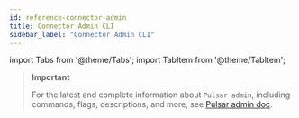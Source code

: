 ```yaml
---
id: reference-connector-admin
title: Connector Admin CLI
sidebar_label: "Connector Admin CLI"
---
```


import Tabs from '@theme/Tabs';
import TabItem from '@theme/TabItem';


> **Important**
>
> For the latest and complete information about `Pulsar admin`, including commands, flags, descriptions, and more, see [Pulsar admin doc](https://pulsar.apache.org/tools/pulsar-admin/).
> 

